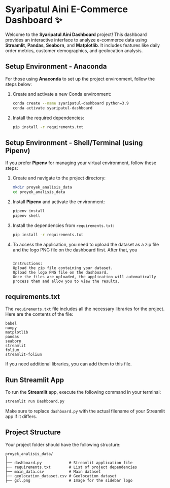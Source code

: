 # Syaripatul Aini E-Commerce Dashboard ✨

Welcome to the **Syaripatul Aini Dashboard** project! This dashboard provides an interactive interface to analyze e-commerce data using **Streamlit**, **Pandas**, **Seaborn**, and **Matplotlib**. It includes features like daily order metrics, customer demographics, and geolocation analysis.

## Setup Environment - Anaconda

For those using **Anaconda** to set up the project environment, follow the steps below:

1. Create and activate a new Conda environment:
    ```bash
    conda create --name syaripatul-dashboard python=3.9
    conda activate syaripatul-dashboard
    ```

2. Install the required dependencies:
    ```bash
    pip install -r requirements.txt
    ```

## Setup Environment - Shell/Terminal (using **Pipenv**)

If you prefer **Pipenv** for managing your virtual environment, follow these steps:

1. Create and navigate to the project directory:
    ```bash
    mkdir proyek_analisis_data
    cd proyek_analisis_data
    ```

2. Install **Pipenv** and activate the environment:
    ```bash
    pipenv install
    pipenv shell
    ```

3. Install the dependencies from `requirements.txt`:
    ```bash
    pip install -r requirements.txt
    ```


4.  To access the application, you need to upload the dataset as a zip file and the logo PNG file on the dashboard first. After that, you 
       ```can access the application directly.

    Instructions:
    Upload the zip file containing your dataset.
    Upload the logo PNG file on the dashboard.
    Once the files are uploaded, the application will automatically process them and allow you to view the results.
    ```


## requirements.txt

The `requirements.txt` file includes all the necessary libraries for the project. Here are the contents of the file:

```
babel
numpy
matplotlib
pandas
seaborn
streamlit
folium
streamlit-folium

```

If you need additional libraries, you can add them to this file.

## Run Streamlit App

To run the **Streamlit** app, execute the following command in your terminal:

```bash
streamlit run Dashboard.py
```

Make sure to replace `dashboard.py` with the actual filename of your Streamlit app if it differs.

## Project Structure

Your project folder should have the following structure:

```
proyek_analisis_data/
│
├── dashboard.py            # Streamlit application file
├── requirements.txt        # List of project dependencies
├── main_data.csv           # Main dataset
├── geolocation_dataset.csv # Geolocation dataset
├── gcl.png                 # Image for the sidebar logo
```


